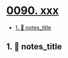 # [0090. xxx](https://github.com/tnotesjs/TNotes.nodejs/tree/main/notes/0090.%20xxx)

<!-- region:toc -->

- [1. 📒 notes_title](#1--notes_title)

<!-- endregion:toc -->

## 1. 📒 notes_title
